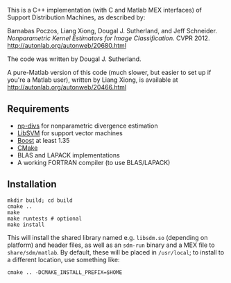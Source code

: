 This is a C++ implementation (with C and Matlab MEX interfaces) of Support
Distribution Machines, as described by:

Barnabas Poczos, Liang Xiong, Dougal J. Sutherland, and Jeff Schneider.
_Nonparametric Kernel Estimators for Image Classification._
CVPR 2012. http://autonlab.org/autonweb/20680.html

The code was written by Dougal J. Sutherland.

A pure-Matlab version of this code (much slower, but easier to set up if you're
a Matlab user), written by Liang Xiong, is available at
    http://autonlab.org/autonweb/20466.html

Requirements
------------

  * [np-divs](https://github.com/dougalsutherland/np-divs/) for nonparametric
    divergence estimation
  * [LibSVM](http://www.csie.ntu.edu.tw/~cjlin/libsvm/) for support vector
    machines
  * [Boost](http://boost.org) at least 1.35
  * [CMake](http://cmake.org)
  * BLAS and LAPACK implementations
  * A working FORTRAN compiler (to use BLAS/LAPACK)

Installation
------------

    mkdir build; cd build
    cmake ..
    make
    make runtests # optional
    make install

This will install the shared library named e.g. `libsdm.so` (depending on
platform) and header files, as well as an `sdm-run` binary and a MEX file to
`share/sdm/matlab`. By default, these will be placed in `/usr/local`; to
install to a different location, use something like:

    cmake .. -DCMAKE_INSTALL_PREFIX=$HOME
